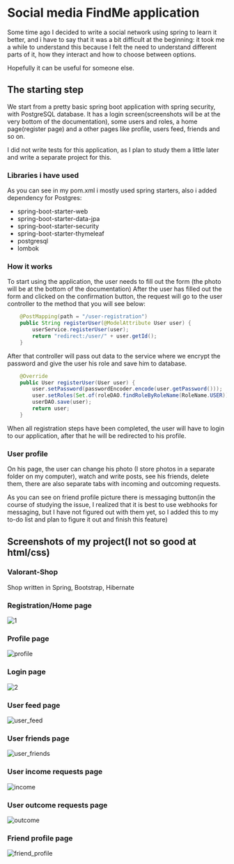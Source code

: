 # Social media FindMe application

Some time ago I decided to write a social network using spring to learn it better,
and i have to say that it was a bit difficult at the beginning: it took me a while
to understand this because I felt the need to understand different parts
of it, how they interact and how to choose between options.

Hopefully it can be useful for someone else.

## The starting step

We start from a pretty basic spring boot application with spring security, with PostgreSQL database.
It has a login screen(screenshots will be at the very bottom of the documentation), some users and roles, a home page(register page) 
and a other pages like profile, users feed, friends and so on.

I did not write tests for this application, 
as I plan to study them a little later and write a separate project for this.

### Libraries i have used

As you can see in my pom.xml i mostly used spring starters, also i added dependency for Postgres:

- spring-boot-starter-web
- spring-boot-starter-data-jpa
- spring-boot-starter-security
- spring-boot-starter-thymeleaf
- postgresql
- lombok

### How it works

To start using the application, the user needs to fill out the form (the photo will be at the bottom of the documentation)
After the user has filled out the form and clicked on the confirmation button, 
the request will go to the user controller to the method that you will see below:
```java
    @PostMapping(path = "/user-registration")
    public String registerUser(@ModelAttribute User user) {
        userService.registerUser(user);
        return "redirect:/user/" + user.getId();
    }
```
After that controller will pass out data to the service 
where we encrypt the password and give the user his role and save him to database.
```java
    @Override
    public User registerUser(User user) {
        user.setPassword(passwordEncoder.encode(user.getPassword()));
        user.setRoles(Set.of(roleDAO.findRoleByRoleName(RoleName.USER)));
        userDAO.save(user);
        return user;
    }
```
When all registration steps have been completed, the user will have to login to our application, after that he will be redirected to his profile.

### User profile
On his page, the user can change his photo (I store photos in a separate folder on my computer), 
watch and write posts, see his friends, delete them, there are also separate tabs with incoming and outcoming requests.

As you can see on friend profile picture there is messaging button(in the course of studying the issue, 
I realized that it is best to use webhooks for messaging, but I have not figured out with them yet, 
so I added this to my to-do list and plan to figure it out and finish this feature)


## Screenshots of my project(I not so good at html/css)

### Valorant-Shop
Shop written in Spring, Bootstrap, Hibernate

### Registration/Home page
![1](https://user-images.githubusercontent.com/44270738/180313611-e5e0cf9d-4bcb-471a-b8f9-2d00b4d96414.png)

### Profile page
![profile](https://user-images.githubusercontent.com/44270738/180313942-ae950bfe-cf7f-421d-87f1-0897d7235311.png)

### Login page
![2](https://user-images.githubusercontent.com/44270738/180313990-2ed812b0-6fbe-4b01-814a-101fae75b74d.png)

### User feed page
![user_feed](https://user-images.githubusercontent.com/44270738/180314055-2bf7f5b2-1736-4a6d-8100-fa19db566253.png)

### User friends page
![user_friends](https://user-images.githubusercontent.com/44270738/180314140-87444cb9-4a19-4be3-a78c-192614f315df.png)

### User income requests page
![income](https://user-images.githubusercontent.com/44270738/180314261-9667cd5a-9dc4-4bd3-b558-b29a062e055b.png)

### User outcome requests page
![outcome](https://user-images.githubusercontent.com/44270738/180314324-0b9caf6f-5a55-41e1-a7e3-da4499c73d50.png)

### Friend profile page
![friend_profile](https://user-images.githubusercontent.com/44270738/180314385-46c06c5e-2485-467c-ac1e-185956e56c66.png)
